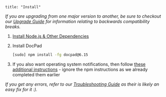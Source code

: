 ```
title: "Install"
```

_If you are upgrading from one major version to another, be sure to checkout our [Upgrade Guide](/docpad/upgrade) for information relating to backwards compatibility breaks._

1. [Install Node.js & Other Dependencies](/node/install)

1. Install DocPad

	``` bash
	[sudo] npm install -fg docpad@6.15
	```

1. If you also want operating system notifications, then follow [these additional instructions](https://github.com/visionmedia/node-growl#install) - ignore the npm instructions as we already completed them earlier

_If you get any errors, refer to our [Troubleshooting Guide](/docpad/troubleshoot) as their is likely an easy fix for it :)._
